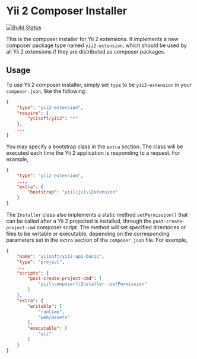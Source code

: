 Yii 2 Composer Installer
========================

[![Build Status](https://secure.travis-ci.org/yiisoft/yii2.png)](http://travis-ci.org/yiisoft/yii2)

This is the composer installer for Yii 2 extensions. It implements a new composer package type named `yii2-extension`,
which should be used by all Yii 2 extensions if they are distributed as composer packages.


Usage
-----

To use Yii 2 composer installer, simply set `type` to be `yii2-extension` in your `composer.json`,
like the following:

```json
{
	"type": "yii2-extension",
	"require": {
		"yiisoft/yii2": "*"
	},
	...
}
```

You may specify a bootstrap class in the `extra` section. The class will be executed each time
the Yii 2 application is responding to a request. For example,

```json
{
	"type": "yii2-extension",
	...,
	"extra": {
		"bootstrap": "yii\\jui\\Extension"
	}
}
```

The `Installer` class also implements a static method `setPermission()` that can be called after
a Yii 2 projected is installed, through the `post-create-project-cmd` composer script.
The method will set specified directories or files to be writable or executable, depending on
the corresponding parameters set in the `extra` section of the `composer.json` file.
For example,

```json
{
	"name": "yiisoft/yii2-app-basic",
	"type": "project",
	...
	"scripts": {
		"post-create-project-cmd": [
			"yii\\composer\\Installer::setPermission"
		]
	},
	"extra": {
		"writable": [
			"runtime",
			"web/assets"
		],
		"executable": [
			"yii"
		]
	}
}
```
